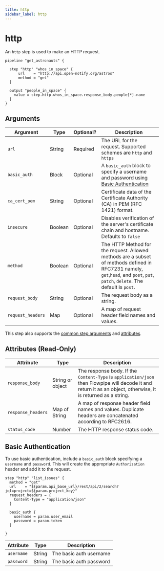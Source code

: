 ```yaml
---
title: http
sidebar_label: http
---
```


# http

An `http` step is used to make an HTTP request.


```hcl
pipeline "get_astronauts" {

  step "http" "whos_in_space" {
      url    = "http://api.open-notify.org/astros"
      method = "get"
  }

  output "people_in_space" {
    value = step.http.whos_in_space.response_body.people[*].name
  }
}
```


## Arguments

| Argument        | Type    | Optional?  | Description
|-----------------|---------|------------|-----------------
| `url`	          | String	| Required	  | The URL for the request. Supported schemes are `http` and `https`
| `basic_auth`    | Block   | Optional   | A `basic_auth` block to specify a username and password using [Basic Authentication](#basic-authentication)
| `ca_cert_pem`   | String  | Optional   | Certificate data of the Certificate Authority (CA) in PEM (RFC 1421) format.
| `insecure`      | Boolean | Optional   | Disables verification of the server's certificate chain and hostname. Defaults to `false`
| `method`        | Boolean | Optional   | The HTTP Method for the request. Allowed methods are a subset of methods defined in RFC7231 namely, `get`,`head`, and `post`, `put`, `patch`, `delete`. The default is `post`.
| `request_body`  | String  | Optional   | The request body as a string.
| `request_headers` | Map   | Optional   | A map of request header field names and values.


This step also supports the [common step arguments](/docs/flowpipe-hcl/step#common-step-arguments) and [attributes](/docs/flowpipe-hcl/step#common-step-attributes-read-only).

## Attributes (Read-Only)

| Attribute       | Type    |  Description
|-----------------|---------|-----------------
| `response_body` | String or object  | The response body. If the `Content-Type` is `application/json` then Flowpipe will decode it and return it as an object, otherwise, it is returned as a string.
| `response_headers` | Map of String | A map of response header field names and values. Duplicate headers are concatenated according to RFC2616.
| `status_code`   | Number  | The HTTP response status code.


## Basic Authentication
To use basic authentication, include a `basic_auth` block specifying a `username` and `password`.  This will create the appropriate `Authorization` header and add it to the request.

```hcl
step "http" "list_issues" {
  method = "get"
  url    = "${param.api_base_url}/rest/api/2/search?jql=project=${param.project_key}"
  request_headers = {
    Content-Type = "application/json"
  }

  basic_auth {
    username = param.user_email
    password = param.token
  }

}
```

| Attribute  | Type    |  Description
|------------|---------|-----------------
| `username` | String  | The basic auth username
| `password` | String  | The basic auth password

